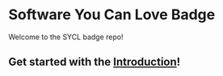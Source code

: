 # Software You Can Love Badge

Welcome to the SYCL badge repo!

## Get started with the [Introduction](docs/introduction/README.md)!

<!--
Useful information but I think it might confuse folks.

## Uploading firmware using a debugger

```
target extended-remote /dev/ttyACM{first}

monitor swd_scan # searches for device
attach 1
file zig-out/firmware/pybadge-io.elf
 
```

## Updating Black Magic Probe firmware

```
sudo dfu-util -a 0 --dfuse-address 0x08000000:leave -R -D ~/Downloads/blackmagic-firmware-v1.10.0-rc1/blackpill-f401cc/blackmagic-blackpill-f401cc.bin ^C
```-->
